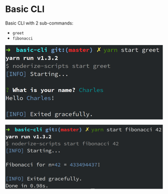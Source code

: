 # Basic CLI

Basic CLI with 2 sub-commands:

* `greet`
* `fibonacci`

![Demo Greet](img/demo-greet.png)

![Demo Fibonacci](img/demo-fibonacci.png)
